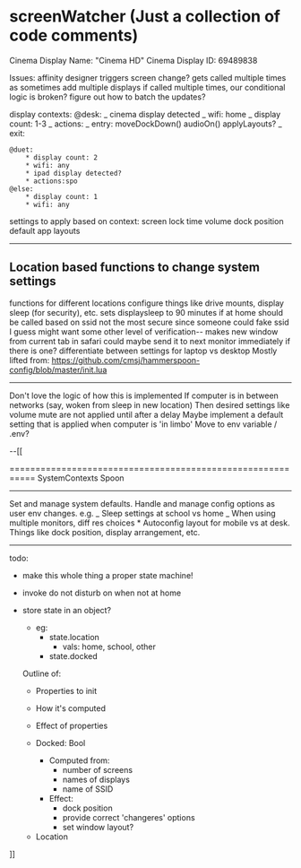 # screenWatcher (Just a collection of code comments)

Cinema Display Name: "Cinema HD"
Cinema Display ID: 69489838

Issues:
affinity designer triggers screen change?
gets called multiple times as sometimes add multiple displays
if called multiple times, our conditional logic is broken?
figure out how to batch the updates?

display contexts:
@desk:
_ cinema display detected
_ wifi: home
_ display count: 1-3
_ actions:
_ entry:
moveDockDown()
audioOn()
applyLayouts?
_ exit:

    @duet:
        * display count: 2
        * wifi: any
        * ipad display detected?
        * actions:spo
    @else:
        * display count: 1
        * wifi: any

settings to apply based on context:
screen lock time
volume
dock position
default app layouts

---

## Location based functions to change system settings

functions for different locations
configure things like drive mounts, display sleep (for security), etc.
sets displaysleep to 90 minutes if at home
should be called based on ssid
not the most secure since someone could fake ssid I guess
might want some other level of verification-- makes new window from current tab in safari
could maybe send it to next monitor immediately if there is one?
differentiate between settings for laptop vs desktop
Mostly lifted from:
https://github.com/cmsj/hammerspoon-config/blob/master/init.lua

---

Don't love the logic of how this is implemented
If computer is in between networks (say, woken from sleep in new location)
Then desired settings like volume mute are not applied until after a delay
Maybe implement a default setting that is applied when computer is 'in limbo'
Move to env variable / .env?

--[[

===========================================================
SystemContexts Spoon

---

Set and manage system defaults. Handle and manage config
options as user env changes.
e.g. _ Sleep settings at school vs home
_ When using multiple monitors, diff res choices \* Autoconfig layout for mobile vs at desk. Things
like dock position, display arrangement, etc.

---

todo:

- make this whole thing a proper state machine!

- invoke do not disturb on when not at home
- store state in an object?

  - eg:
    - state.location
      - vals: home, school, other
    - state.docked

  Outline of:

  - Properties to init
  - How it's computed
  - Effect of properties

  - Docked: Bool
    - Computed from:
      - number of screens
      - names of displays
      - name of SSID
    - Effect:
      - dock position
      - provide correct 'changeres' options
      - set window layout?

  * Location

]]
